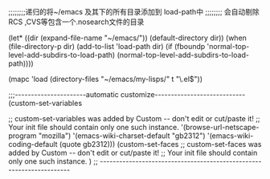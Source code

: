 
;;;;;;;;递归的将~/emacs 及其下的所有目录添加到 load-path中
;;;;;;;; 会自动剔除RCS ,CVS等包含一个.nosearch文件的目录

(let* ((dir (expand-file-name "~/emacs/"))
       (default-directory dir))
  (when (file-directory-p dir)
    (add-to-list 'load-path dir)
    (if (fboundp 'normal-top-level-add-subdirs-to-load-path)
        (normal-top-level-add-subdirs-to-load-path))))

(mapc 'load (directory-files "~/emacs/my-lisps/" t "\\.el$"))

;;;----------------------automatic customize----------------------------
(custom-set-variables

  ;; custom-set-variables was added by Custom -- don't edit or cut/paste it!
  ;; Your init file should contain only one such instance.
 '(browse-url-netscape-program "mozilla")
 '(emacs-wiki-charset-default "gb2312")
 '(emacs-wiki-coding-default (quote gb2312)))
(custom-set-faces
  ;; custom-set-faces was added by Custom -- don't edit or cut/paste it!
  ;; Your init file should contain only one such instance.
 )
;; ---------------------------------------------------------------------
